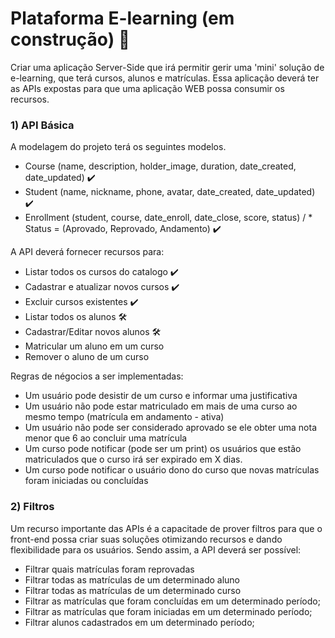 # Plataforma E-learning (em construção) 🚧

Criar uma aplicação Server-Side que irá permitir gerir uma 'mini' solução de e-learning, 
que terá cursos, alunos e matrículas. Essa aplicação deverá ter as APIs expostas para que uma aplicação WEB
possa consumir os recursos.

### 1) API Básica

A modelagem do projeto terá os seguintes modelos.

- Course (name, description, holder_image, duration, date_created, date_updated) :heavy_check_mark:
- Student (name, nickname, phone, avatar, date_created, date_updated) :heavy_check_mark:
- Enrollment (student, course, date_enroll, date_close, score, status) / * Status = (Aprovado, Reprovado, Andamento) :heavy_check_mark:
  
A API deverá fornecer recursos para:
- Listar todos os cursos do catalogo :heavy_check_mark:
- Cadastrar e atualizar novos cursos :heavy_check_mark:
- Excluir cursos existentes :heavy_check_mark:
- Listar todos os alunos :hammer_and_wrench:
- Cadastrar/Editar novos alunos :hammer_and_wrench:
- Matricular um aluno em um curso
- Remover o aluno de um curso

Regras de négocios a ser implementadas:
- Um usuário pode desistir de um curso e informar uma justificativa
- Um usuário não pode estar matriculado em mais de uma curso ao mesmo tempo (matrícula em andamento - ativa)
- Um usuário não pode ser considerado aprovado se ele obter uma nota menor que 6 ao concluir uma matrícula
- Um curso pode notificar (pode ser um print) os usuários que estão matriculados que o curso irá ser expirado em X dias.
- Um curso pode notificar o usuário dono do curso que novas matrículas foram iniciadas ou concluídas


### 2) Filtros

Um recurso importante das APIs é a capacitade de prover filtros para que o front-end possa criar suas soluções otimizando
recursos e dando flexibilidade para os usuários. Sendo assim, a API deverá ser possível:

- Filtrar quais matrículas foram reprovadas
- Filtrar todas as matrículas de um determinado aluno
- Filtrar todas as matrículas de um determinado curso
- Filtrar as matrículas que foram concluídas em um determinado período;
- Filtrar as matrículas que foram iniciadas em um determinado período;
- Filtrar alunos cadastrados em um determinado período;

